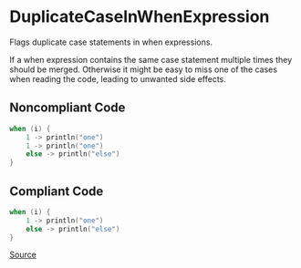 # DuplicateCaseInWhenExpression

Flags duplicate case statements in when expressions.

If a when expression contains the same case statement multiple times they should be merged. Otherwise it might be
easy to miss one of the cases when reading the code, leading to unwanted side effects.

## Noncompliant Code

```kotlin
when (i) {
    1 -> println("one")
    1 -> println("one")
    else -> println("else")
}
```
## Compliant Code

```kotlin
when (i) {
    1 -> println("one")
    else -> println("else")
}
```

[Source](https://arturbosch.github.io/detekt/potential-bugs.html#duplicatecaseinwhenexpression)
